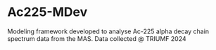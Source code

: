 # Ac225-MDev
Modeling framework developed to analyse Ac-225 alpha decay chain spectrum data from the MAS. Data collected @ TRIUMF 2024
